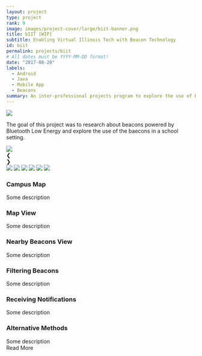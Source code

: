 ```yaml
---
layout: project
type: project
rank: 9
image: images/project-cover/large/biit-banner.png
title: bIIT [WIP]
subtitle: Enabling Virtual Illinois Tech with Beacon Technology
id: biit
permalink: projects/biit
# All dates must be YYYY-MM-DD format!
date: "2017-08-20"
labels:
  - Android
  - Java
  - Mobile App
  - Beacons
summary: An inter-professional projects program to explore the use of BLE beacons for a school setting
---
```

<div class="paragraph">
  <img class="ui fluid rounded image" src="/images/biit/poster.png">
</div>

<p>
  The goal of this project was to research about beacons powered by Bluetooth Low Energy and explore the use of the baecons in a school setting.
</p>

<div class="ui section divider"></div>

<div class="rounded centered slide-show" style="max-width: 800px;" tabindex="1">
  <div class="slide-show-view">
    <div class="cursor slide-container">
      <!--<img class="ref slide-content" src="images/biit/campus-map.png">-->
      <!--<div class="ref slide-content" style="background-image: url(/images/biit/campus-map.png); height: 350px;"></div>-->
      <img class="ref active slide-content" src="/images/biit/campus-map.png">
      <div class="slide-content" style="background-image: url(/images/biit/screenshot-map.png);"></div>
      <div class="slide-content" style="background-image: url(/images/biit/screenshot-nearby.png);"></div>
      <div class="slide-content" style="background-image: url(/images/biit/screenshot-filter-presets.png);"></div>
      <div class="slide-content" style="background-image: url(/images/biit/screenshot-notification.png);"></div>
      <div class="slide-content" style="background-image: url(/images/biit/usecase.png);"></div>
    </div>
    <a class="cursor left slide-navi">
      <div class="slide-navi-bkgnd"></div>
      <div class="slide-navi-arrow">❮</div>
    </a>
    <a class="cursor right slide-navi">
      <div class="slide-navi-bkgnd"></div>
      <div class="slide-navi-arrow">❯</div>
    </a>
  </div>

  <div class="slide-previews-container">
    <div class="slide-previews">
        <img class="slide-preview" src="/images/biit/campus-map.png">
        <img class="slide-preview" src="/images/biit/screenshot-map.png">
        <img class="slide-preview" src="/images/biit/screenshot-nearby.png">
        <img class="slide-preview" src="/images/biit/screenshot-filter-presets.png">
        <img class="slide-preview" src="/images/biit/screenshot-notification.png">   
        <img class="slide-preview" src="/images/biit/usecase.png">                 
    </div>
    <div class="right small fadeout"></div>
    <div class="left small fadeout"></div>
  </div>

  <div class="slide-caption-view">
    <div class="slide-caption-container">
      <div class="slide-captions">
        <div class="slide-caption">
          <h3 class="heading">Campus Map</h3>
          <div class="desc">Some description</div>
        </div>
        <div class="slide-caption">
          <h3 class="heading">Map View</h3>
          <div class="desc">Some description</div>
        </div>
        <div class="slide-caption">
          <h3 class="heading">Nearby Beacons View</h3>
          <div class="desc">Some description</div>
        </div>
        <div class="slide-caption">
          <h3 class="heading">Filtering Beacons</h3>
          <div class="desc">Some description</div>
        </div>
        <div class="slide-caption">
          <h3 class="heading">Receiving Notifications</h3>
          <div class="desc">Some description</div>
        </div>        
        <div class="slide-caption">
          <h3 class="heading">Alternative Methods</h3>
          <div class="desc">Some description</div>
        </div>
      </div>
      <div class="active gradient"></div>
    </div>
    <div class="cursor active read-more">
      <i class="ui down arrow icon"></i>Read More
    </div>
  </div>
</div>
